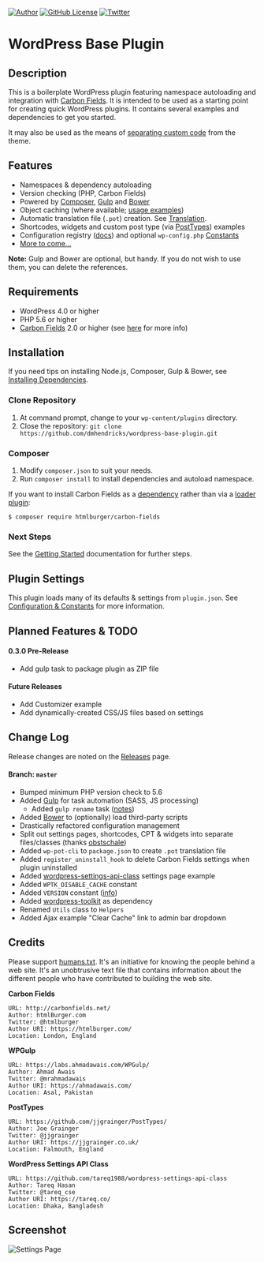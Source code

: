 [![Author](https://img.shields.io/badge/author-Daniel%20M.%20Hendricks-blue.svg)](https://www.danhendricks.com)
[![GitHub License](https://img.shields.io/badge/license-GPLv2-green.svg)](https://raw.githubusercontent.com/dmhendricks/wordpress-base-plugin/master/LICENSE)
[![Twitter](https://img.shields.io/twitter/url/https/github.com/dmhendricks/wordpress-base-plugin.svg?style=social)](https://twitter.com/danielhendricks)

# WordPress Base Plugin

## Description

This is a boilerplate WordPress plugin featuring namespace autoloading and integration with [Carbon Fields](https://github.com/htmlburger/carbon-fields). It is intended to be used as a starting point for creating quick WordPress plugins. It contains several examples and dependencies to get you started.

It may also be used as the means of [separating custom code](http://www.billerickson.net/core-functionality-plugin/) from the theme.

## Features

* Namespaces & dependency autoloading
* Version checking (PHP, Carbon Fields)
* Powered by [Composer](https://getcomposer.org/), [Gulp](https://gulpjs.com/) and [Bower](https://bower.io/)
* Object caching (where available; [usage examples](https://github.com/dmhendricks/wordpress-toolkit/wiki/ObjectCache))
* Automatic translation file (`.pot`) creation. See [Translation](https://github.com/dmhendricks/wordpress-base-plugin/wiki#translation).
* Shortcodes, widgets and custom post type (via [PostTypes](https://github.com/jjgrainger/PostTypes/)) examples
* Configuration registry ([docs](https://github.com/dmhendricks/wordpress-toolkit/wiki/ConfigRegistry)) and optional `wp-config.php` [Constants](https://github.com/dmhendricks/wordpress-base-plugin/wiki/Configuration-&-Constants)
* [More to come...](#planned-features)

**Note:** Gulp and Bower are optional, but handy. If you do not wish to use them, you can delete the references.


## Requirements

* WordPress 4.0 or higher
* PHP 5.6 or higher
* [Carbon Fields](https://github.com/htmlburger/carbon-fields) 2.0 or higher (see [here](https://github.com/dmhendricks/wordpress-base-plugin/wiki#carbon-fields) for more info)

## Installation

If you need tips on installing Node.js, Composer, Gulp & Bower, see [Installing Dependencies](https://github.com/dmhendricks/wordpress-base-plugin/wiki#installing-dependencies).

### Clone Repository

1. At command prompt, change to your `wp-content/plugins` directory.
1. Close the repository: `git clone https://github.com/dmhendricks/wordpress-base-plugin.git`

### Composer

1. Modify `composer.json` to suit your needs.
1. Run `composer install` to install dependencies and autoload namespace.

If you want to install Carbon Fields as a [dependency](https://github.com/dmhendricks/wordpress-base-plugin/wiki#carbon-fields) rather than via a [loader plugin](https://github.com/dmhendricks/carbon-fields-loader):

```
$ composer require htmlburger/carbon-fields
```

### Next Steps

See the [Getting Started](https://github.com/dmhendricks/wordpress-base-plugin/wiki#getting-started) documentation for further steps.

## Plugin Settings

This plugin loads many of its defaults & settings from `plugin.json`. See [Configuration & Constants](https://github.com/dmhendricks/wordpress-base-plugin/wiki/Configuration-&-Constants#pluginjson) for more information.

## Planned Features & TODO

#### 0.3.0 Pre-Release

* Add gulp task to package plugin as ZIP file

#### Future Releases

* Add Customizer example
* Add dynamically-created CSS/JS files based on settings

## Change Log

Release changes are noted on the [Releases](https://github.com/dmhendricks/wordpress-base-plugin/releases) page.

#### Branch: `master`

* Bumped minimum PHP version check to 5.6
* Added [Gulp](https://gulpjs.com/) for task automation (SASS, JS processing)
	* Added `gulp rename` task ([notes](https://github.com/dmhendricks/wordpress-base-plugin/wiki#rename-files-and-strings))
* Added [Bower](https://bower.io/) to (optionally) load third-party scripts
* Drastically refactored configuration management
* Split out settings pages, shortcodes, CPT & widgets into separate files/classes (thanks [obstschale](https://github.com/obstschale/wordpress-base-plugin))
* Added `wp-pot-cli` to `package.json` to create `.pot` translation file
* Added `register_uninstall_hook` to delete Carbon Fields settings when plugin uninstalled
* Added [wordpress-settings-api-class](https://github.com/tareq1988/wordpress-settings-api-class) settings page example
* Added `WPTK_DISABLE_CACHE` constant
* Added `VERSION` constant ([info](https://github.com/dmhendricks/wordpress-base-plugin/wiki/Configuration-&-Constants#defined-by-plugin))
* Added [wordpress-toolkit](https://github.com/dmhendricks/wordpress-toolkit) as dependency
* Renamed `Utils` class to `Helpers`
* Added Ajax example "Clear Cache" link to admin bar dropdown

## Credits

Please support [humans.txt](http://humanstxt.org/). It's an initiative for knowing the people behind a web site. It's an unobtrusive text file that contains information about the different people who have contributed to building the web site.

**Carbon Fields**

	URL: http://carbonfields.net/
	Author: htmlBurger.com
	Twitter: @htmlburger
	Author URI: https://htmlburger.com/
	Location: London, England

**WPGulp**

	URL: https://labs.ahmadawais.com/WPGulp/
	Author: Ahmad Awais
	Twitter: @mrahmadawais
	Author URI: https://ahmadawais.com/
	Location: Asal, Pakistan

**PostTypes**

	URL: https://github.com/jjgrainger/PostTypes/
	Author: Joe Grainger
	Twitter: @jjgrainger
	Author URI: https://jjgrainger.co.uk/
	Location: Falmouth, England

**WordPress Settings API Class**

	URL: https://github.com/tareq1988/wordpress-settings-api-class
	Author: Tareq Hasan
	Twitter: @tareq_cse
	Author URI: https://tareq.co/
	Location: Dhaka, Bangladesh

## Screenshot

![Settings Page](https://raw.githubusercontent.com/dmhendricks/wordpress-base-plugin/master/assets/screenshot-1.png "Settings Page")
